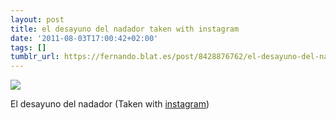 ```yaml
---
layout: post
title: el desayuno del nadador taken with instagram
date: '2011-08-03T17:00:42+02:00'
tags: []
tumblr_url: https://fernando.blat.es/post/8428876762/el-desayuno-del-nadador-taken-with-instagram
---
```

 ![](/tumblr_files/tumblr_lpcxp6ncJF1qz4y16o1_640.jpg)  

El desayuno del nadador (Taken with [instagram](http://instagr.am))
